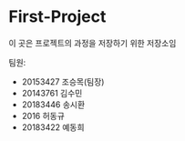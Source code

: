 # First-Project
이 곳은 프로젝트의 과정을 저장하기 위한 저장소임

팀원:
- 20153427 조승목(팀장)
- 20143761 김수민
- 20183446 송시환
- 2016     허동규
- 20183422 예동희

